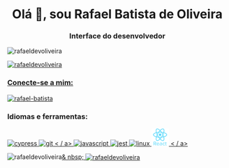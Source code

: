 <h1 align = "center"> Olá 👋, sou Rafael Batista de Oliveira </h1>
<h3 align = "center"> Interface do desenvolvedor </h3>

<p align = "left"> <img src = "https://komarev.com/ghpvc/?username=rafaeldevoliveira&label=Profile%20views&color=0e75b6&style=flat" alt = "rafaeldevoliveira" /> </p>

<p align = "left"> <a href = "https: //github.com/ryo-ma/github-profile-trophy"><img src = "https://github-profile-trophy.vercel.app/?username=rafaeldevoliveira" alt = "rafaeldevoliveira" /> </ a> </p>

<h3 align = "left"> Conecte-se a mim: </h3>
<p align = "left">
<a href="https://linkedin.com/in/rafael-batista" target="blank"> <img align = "center" src = "https://raw.githubusercontent.com/rahuldkjain/github-profile -readme-generator / master / src / images / icons / Social / linked-in-alt.svg "alt =" rafael-batista "height =" 30 "width =" 40 "/> </a>
</p>

<h3 align = "left"> Idiomas e ferramentas: </h3>
<p align = "left"> <a href="https://www.cypress.io" target="_blank"> <img src = "https://raw.githubusercontent.com/simple-icons/simple- icons / 6e46ec1fc23b60c8fd0d2f2ff46db82e16dbd75f / icons / cypress.svg "alt =" cypress "width =" 40 "height =" 40 "/> </a> <a href =" https://git-scm.com/ "target =" _blank "> <img src =" https://www.vectorlogo.zone/logos/git-scm/git-scm-icon.svg "alt =" git "width =" 40 "height =" 40 "/> < / a> <a href="https://developer.mozilla.org/en-US/docs/Web/JavaScript" target="_blank"> <img src = "https: //raw.githubusercontent.com / devicons / devicon / master / icons / javascript / javascript-original.svg "alt =" javascript "width =" 40 "height =" 40 "/> </a> <a href =" https: // jestjs. io "target =" _ blank "> <img src =" https://www.vectorlogo.zone/logos/jestjsio/jestjsio-icon.svg "alt =" jest "width =" 40 "height =" 40 "/> </a> <a href="https://www.linux.org/" target="_blank"> <img src = "https://raw.githubusercontent.com/devicons/devicon/master/icons/linux /linux-original.svg "alt =" linux "width =" 40 "height =" 40 "/> </a> <a href="https://reactjs.org/" target="_blank"> <img src = "https://raw.githubusercontent.com/devicons/devicon/master/icons/react/react-original-wordmark.svg" alt = "react" width = "40" height = "40" /> < / a> </p>

<p> <img align = "left" src = "https://github-readme-stats.vercel.app/api/top-langs?username=rafaeldevoliveira&show_icons=true&locale=en&layout=compact" alt = "rafaeldevoliveira" /> </p>

<p> & nbsp; <img align = "center" src = "https://github-readme-stats.vercel.app/api?username=rafaeldevoliveira&show_icons=true&locale=en" alt = "rafaeldevoliveira" /> </p>
